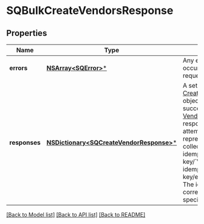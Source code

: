 # SQBulkCreateVendorsResponse

## Properties
Name | Type | Description | Notes
------------ | ------------- | ------------- | -------------
**errors** | [**NSArray&lt;SQError&gt;***](SQError.md) | Any errors that occurred during the request. | [optional] 
**responses** | [**NSDictionary&lt;SQCreateVendorResponse&gt;***](SQCreateVendorResponse.md) | A set of [CreateVendorResponse](https://developer.squareup.com/reference/square_2023-10-18/objects/CreateVendorResponse) objects encapsulating successfully created [Vendor](https://developer.squareup.com/reference/square_2023-10-18/objects/Vendor) objects or error responses for failed attempts. The set is represented by  a collection of idempotency-key/&#x60;Vendor&#x60;-object or idempotency-key/error-object pairs. The idempotency keys correspond to those specified in the input. | [optional] 

[[Back to Model list]](../README.md#documentation-for-models) [[Back to API list]](../README.md#documentation-for-api-endpoints) [[Back to README]](../README.md)


